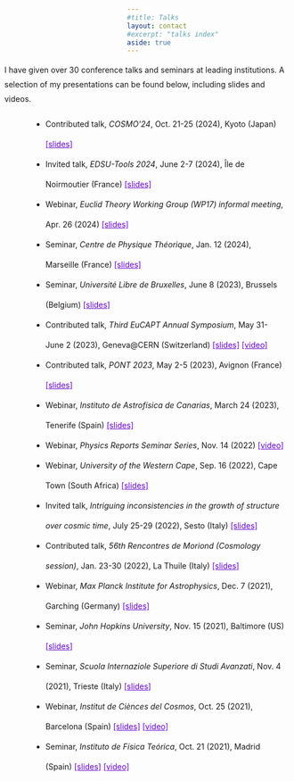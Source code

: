 ```yaml
---
#title: Talks
layout: contact
#excerpt: "talks index"
aside: true
---
```



<p style="line-height:26px; margin-left: -220px; margin-right: 220px;">
I have given over 30 conference talks and seminars at leading institutions. A selection of my presentations can be found below, including slides and videos.
</p>

<ul style="line-height:36px; margin-left: -170px; margin-right: 220px;" >
  <li>Contributed talk, <em>COSMO'24</em>, Oct. 21-25 (2024), Kyoto (Japan) <a href="/assets/talks/Talk_COSMO24.pdf" style="color: #6600cc;"> [slides]</a>
  </li>

  <li> Invited talk, <em>EDSU-Tools 2024</em>, June 2-7 (2024), Île de Noirmoutier (France) <a href="/assets/talks/Talk_EDSU-Tools.pdf" style="color: #6600cc;"> [slides]</a>
  </li>

  <li> Webinar, <em>Euclid Theory Working Group (WP17) informal meeting</em>, Apr. 26 (2024) <a href="/assets/talks/Talk_Euclid_WP17.pdf" style="color: #6600cc;"> [slides]</a>
  </li>

  <li> Seminar, <em>Centre de Physique Théorique</em>, Jan. 12 (2024), Marseille (France) <a href="/assets/talks/Talk_CPT.pdf" style="color: #6600cc;"> [slides]</a>
  </li>

  <li> Seminar, <em>Université Libre de Bruxelles</em>, June 8 (2023), Brussels (Belgium) <a href="/assets/talks/Talk_ULB.pdf" style="color: #6600cc;"> [slides]</a>
  </li>

  <li> Contributed talk, <em>Third EuCAPT Annual Symposium</em>, May 31-June 2 (2023), Geneva@CERN (Switzerland) <a href="/assets/talks/Talk_EuCAPT.pdf" style="color: #6600cc;"> [slides]</a> <a href="https://cds.cern.ch/record/2860832" style="color: #6600cc;"> [video]</a>
  </li>

  <li> Contributed talk, <em>PONT 2023</em>, May 2-5 (2023), Avignon (France) <a href="/assets/talks/Talk_PONT.pdf" style="color: #6600cc;"> [slides]</a>
  </li>

  <li> Webinar, <em>Instituto de Astrofísica de Canarias</em>, March 24 (2023), Tenerife (Spain) <a href="/assets/talks/Talk_IAC.pdf" style="color: #6600cc;"> [slides]</a>
  </li>


  <li> Webinar, <em>Physics Reports Seminar Series</em>, Nov. 14 (2022) <a href="https://cassyni.com/events/YZp9s3poZZmqqV86HM2hoB" style="color: #6600cc;"> [video]</a>
  </li>


  <li> Webinar, <em>University of the Western Cape</em>, Sep. 16 (2022), Cape Town (South Africa) <a href="/assets/talks/Talk_UWC.pdf" style="color: #6600cc;"> [slides]</a>
  </li>

  <li> Invited talk, <em>Intriguing inconsistencies in the growth of structure over cosmic time</em>, July 25-29 (2022), Sesto (Italy) <a href="/assets/talks/Talk_Sesto.pdf" style="color: #6600cc;"> [slides]</a>
  </li>

  <li> Contributed talk, <em>56th Rencontres de Moriond (Cosmology session)</em>, Jan. 23-30 (2022), La Thuile (Italy) <a href="/assets/talks/Talk_Moriond.pdf" style="color: #6600cc;"> [slides]</a>
  </li>

  <li> Webinar, <em>Max Planck Institute for Astrophysics</em>, Dec. 7 (2021), Garching (Germany) <a href="/assets/talks/Talk_MPA.pdf" style="color: #6600cc;"> [slides]</a>
  </li>

  <li> Seminar, <em>John Hopkins University</em>, Nov. 15 (2021), Baltimore (US) <a href="/assets/talks/Talk_SISSA_Hopkins.pdf" style="color: #6600cc;"> [slides]</a>
  </li>

  <li> Seminar, <em>Scuola Internaziole Superiore di Studi Avanzati</em>, Nov. 4 (2021), Trieste (Italy) <a href="/assets/talks/Talk_SISSA_Hopkins.pdf" style="color: #6600cc;"> [slides]</a>
  </li>

  <li> Webinar, <em>Institut de Ciènces del Cosmos</em>, Oct. 25 (2021), Barcelona (Spain) <a href="/assets/talks/Talk_ICCUB.pdf" style="color: #6600cc;"> [slides]</a> <a href="https://www.youtube.com/watch?v=7gofu8MRvTY&t=1067s" style="color: #6600cc;"> [video]</a>
  </li>

  <li> Seminar, <em>Instituto de Física Teórica</em>, Oct. 21 (2021), Madrid (Spain) <a href="/assets/talks/Talk_IFT.pdf" style="color: #6600cc;"> [slides]</a> <a href="https://www.youtube.com/watch?v=T1bihFjbgUY&t=1s" style="color: #6600cc;"> [video]</a>
  </li>


</ul>

